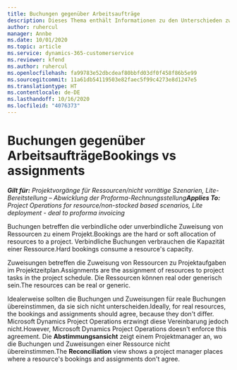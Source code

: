 ```yaml
---
title: Buchungen gegenüber Arbeitsaufträge
description: Dieses Thema enthält Informationen zu den Unterschieden zwischen Ressourcenbuchungen und Ressourcenarbeitsaufträgen.
author: ruhercul
manager: Annbe
ms.date: 10/01/2020
ms.topic: article
ms.service: dynamics-365-customerservice
ms.reviewer: kfend
ms.author: ruhercul
ms.openlocfilehash: fa99783e52dbcdeaf80bbfd03df0f458f86b5e99
ms.sourcegitcommit: 11a61db54119503e82faec5f99c4273e8d1247e5
ms.translationtype: HT
ms.contentlocale: de-DE
ms.lasthandoff: 10/16/2020
ms.locfileid: "4076373"
---
```

# <a name="bookings-vs-assignments"></a><span data-ttu-id="78a9b-103">Buchungen gegenüber Arbeitsaufträge</span><span class="sxs-lookup"><span data-stu-id="78a9b-103">Bookings vs assignments</span></span>

<span data-ttu-id="78a9b-104">_**Gilt für:** Projektvorgänge für Ressourcen/nicht vorrätige Szenarien, Lite-Bereitstellung – Abwicklung der Proforma-Rechnungsstellung_</span><span class="sxs-lookup"><span data-stu-id="78a9b-104">_**Applies To:** Project Operations for resource/non-stocked based scenarios, Lite deployment - deal to proforma invoicing_</span></span>

<span data-ttu-id="78a9b-105">Buchungen betreffen die verbindliche oder unverbindliche Zuweisung von Ressourcen zu einem Projekt.</span><span class="sxs-lookup"><span data-stu-id="78a9b-105">Bookings are the hard or soft allocation of resources to a project.</span></span> <span data-ttu-id="78a9b-106">Verbindliche Buchungen verbrauchen die Kapazität einer Ressource.</span><span class="sxs-lookup"><span data-stu-id="78a9b-106">Hard bookings consume a resource's capacity.</span></span> 

<span data-ttu-id="78a9b-107">Zuweisungen betreffen die Zuweisung von Ressourcen zu Projektaufgaben im Projektzeitplan.</span><span class="sxs-lookup"><span data-stu-id="78a9b-107">Assignments are the assignment of resources to project tasks in the project schedule.</span></span> <span data-ttu-id="78a9b-108">Die Ressourcen können real oder generisch sein.</span><span class="sxs-lookup"><span data-stu-id="78a9b-108">The resources can be real or generic.</span></span> 

<span data-ttu-id="78a9b-109">Idealerweise sollten die Buchungen und Zuweisungen für reale Buchungen übereinstimmen, da sie sich nicht unterscheiden.</span><span class="sxs-lookup"><span data-stu-id="78a9b-109">Ideally, for real resources, the bookings and assignments should agree, because they don't differ.</span></span> <span data-ttu-id="78a9b-110">Microsoft Dynamics Project Operations erzwingt diese Vereinbarung jedoch nicht.</span><span class="sxs-lookup"><span data-stu-id="78a9b-110">However, Microsoft Dynamics Project Operations doesn't enforce this agreement.</span></span> <span data-ttu-id="78a9b-111">Die **Abstimmungsansicht** zeigt einem Projektmanager an, wo die Buchungen und Zuweisungen einer Ressource nicht übereinstimmen.</span><span class="sxs-lookup"><span data-stu-id="78a9b-111">The **Reconciliation** view shows a project manager places where a resource's bookings and assignments don't agree.</span></span>
